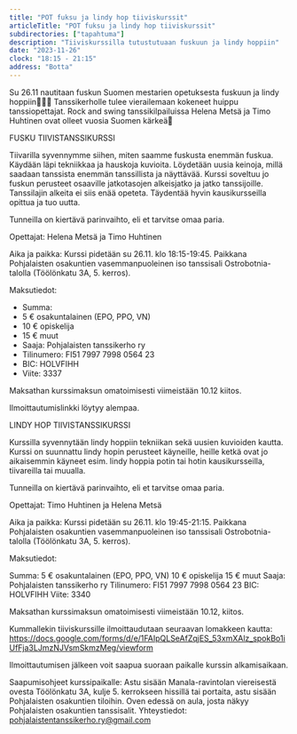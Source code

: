 ```yaml
---
title: "POT fuksu ja lindy hop tiiviskurssit"
articleTitle: "POT fuksu ja lindy hop tiiviskurssit"
subdirectories: ["tapahtuma"]
description: "Tiiviskurssilla tutustutuaan fuskuun ja lindy hoppiin"
date: "2023-11-26"
clock: "18:15 - 21:15"
address: "Botta"
---
```


Su 26.11 nautitaan fuskun Suomen mestarien opetuksesta fuskuun ja lindy hoppiin💃🕺😃 Tanssikerholle tulee vierailemaan kokeneet huippu tanssiopettajat. Rock and swing tanssikilpailuissa Helena Metsä ja Timo Huhtinen ovat olleet vuosia Suomen kärkeä🙂

FUSKU TIIVISTANSSIKURSSI

Tiivarilla syvennymme siihen, miten saamme fuskusta enemmän fuskua. Käydään läpi tekniikkaa ja hauskoja kuvioita. Löydetään uusia keinoja, millä saadaan tanssista enemmän tanssillista ja näyttävää.
Kurssi soveltuu jo fuskun perusteet osaaville jatkotasojen alkeisjatko ja jatko tanssijoille. Tanssilajin alkeita ei siis enää opeteta. Täydentää hyvin kausikursseilla opittua ja tuo uutta.

Tunneilla on kiertävä parinvaihto, eli et tarvitse omaa paria.

Opettajat: Helena Metsä ja Timo Huhtinen

Aika ja paikka: Kurssi pidetään su 26.11. klo 18:15-19:45. Paikkana Pohjalaisten osakuntien vasemmanpuoleinen iso tanssisali Ostrobotnia-talolla (Töölönkatu 3A, 5. kerros).

Maksutiedot:

  - Summa: 
  - 5 € osakuntalainen (EPO, PPO, VN)
  - 10 € opiskelija
  - 15 € muut
  - Saaja: Pohjalaisten tanssikerho ry
  - Tilinumero: FI51 7997 7998 0564 23
  - BIC: HOLVFIHH
  - Viite: 3337

Maksathan kurssimaksun omatoimisesti viimeistään 10.12 kiitos.

Ilmoittautumislinkki löytyy alempaa.

LINDY HOP TIIVISTANSSIKURSSI

Kurssilla syvennytään lindy hoppiin tekniikan sekä uusien kuvioiden kautta.
Kurssi on suunnattu lindy hopin perusteet käyneille, heille ketkä ovat jo aikaisemmin käyneet esim. lindy hoppia potin tai hotin kausikursseilla, tiivareilla tai muualla.

Tunneilla on kiertävä parinvaihto, eli et tarvitse omaa paria.

Opettajat: Timo Huhtinen ja Helena Metsä

Aika ja paikka: Kurssi pidetään su 26.11. klo 19:45-21:15. Paikkana Pohjalaisten osakuntien vasemmanpuoleinen iso tanssisali Ostrobotnia-talolla (Töölönkatu 3A, 5. kerros).

Maksutiedot:

Summa:
5 € osakuntalainen (EPO, PPO, VN)
10 € opiskelija
15 € muut
Saaja: Pohjalaisten tanssikerho ry
Tilinumero: FI51 7997 7998 0564 23
BIC: HOLVFIHH
Viite: 3340

Maksathan kurssimaksun omatoimisesti viimeistään 10.12, kiitos.

Kummallekin tiiviskurssille ilmoittaudutaan seuraavan lomakkeen kautta:
https://docs.google.com/forms/d/e/1FAIpQLSeAfZqjES_53xmXAlz_spokBo1iUfFja3LJmzNJVsmSkmzMeg/viewform

Ilmoittautumisen jälkeen voit saapua suoraan paikalle kurssin alkamisaikaan.

Saapumisohjeet kurssipaikalle: Astu sisään Manala-ravintolan viereisestä ovesta Töölönkatu 3A, kulje 5. kerrokseen hissillä tai portaita, astu sisään Pohjalaisten osakuntien tiloihin. Oven edessä on aula, josta näkyy Pohjalaisten osakuntien tanssisalit.
Yhteystiedot: pohjalaistentanssikerho.ry@gmail.com
